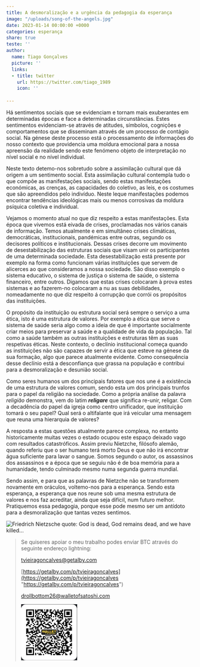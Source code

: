 ```yaml
---
title: A desmoralização e a urgência da pedagogia da esperança
image: "/uploads/song-of-the-angels.jpg"
date: 2023-01-14 00:00:00 +0000
categories: esperança
share: true
teste: ''
author:
  name: Tiago Gonçalves
  picture: ''
  links:
  - title: twitter
    url: https://twitter.com/tiago_1989
    icon: ''

---
```

Há sentimentos sociais que se evidenciam e tornam mais exuberantes em determinadas épocas e face a determinadas circunstâncias. Estes sentimentos evidenciam-se através de atitudes, símbolos, cognições e comportamentos que se disseminam através de um processo de contágio social. Na génese deste processo está o processamento de informações do nosso contexto que providencia uma moldura emocional para a nossa apreensão da realidade sendo este fenómeno objeto de interpretação no nível social e no nível individual.

Neste texto detemo-nos sobretudo sobre a assimilação cultural que dá origem a um sentimento social. Esta assimilação cultural contempla tudo o que compõe as manifestações sociais, sendo estas manifestações económicas, as crenças, as capacidades do coletivo,  as leis, e os costumes que são apreendidos pelo indivíduo. Neste leque manifestações podemos encontrar tendências ideológicas mais ou menos corrosivas da moldura psíquica coletiva e individual.

Vejamos o momento atual no que diz respeito a estas manifestações. Esta época que vivemos está eivada de crises, proclamadas nos vários canais de informação. Temos atualmente e em simultâneo crises climáticas, democráticas, institucionais, pandémicas  entre outras, segundo os decisores políticos e institucionais.  Dessas crises decorre um movimento de desestabilização das estruturas sociais que visam unir os participantes de uma determinada sociedade. Esta desestabilização está presente por exemplo na forma como funcionam várias  instituições que servem de alicerces ao que consideramos a nossa sociedade. São disso exemplo o sistema educativo, o sistema de justiça o sistema de saúde, o sistema financeiro, entre outros. Digamos que estas crises colocaram à prova estes sistemas e ao fazerem-no colocaram a nu as suas debilidades, nomeadamente no que diz respeito á corrupção que corrói os propósitos das instituições.

O propósito da instituição ou estrutura social será sempre o serviço a uma ética, isto é uma estrutura de valores. Por exemplo a ética que serve o sistema de saúde seria algo como a ideia de que é importante socialmente criar meios para preservar a saúde e a qualidade de vida da população. Tal como a saúde também as outras instituições e estruturas têm as suas respetivas éticas. Neste contexto, o declínio institucional começa quando as instituições não são capazes de servir a ética que esteve na génese da sua formação, algo que parece atualmente evidente. Como consequência desse declínio está a desconfiança que grassa na população e contribui para a desmoralização e desunião social.

Como seres humanos um dos principais fatores que nos une é a existência de uma estrutura de valores comum, sendo esta um dos principais trunfos para o papel da religião na sociedade. Como a própria análise da palavra _religião_ demonstra, vem do latim **_religare_** que significa re-unir, religar. Com a decadência do papel da igreja como centro unificador, que instituição tomará o seu papel? Qual será o altifalante que irá veicular uma mensagem que reuna uma hierarquia de valores?

A resposta a estas questões atualmente parece complexa, no entanto historicamente muitas vezes o estado ocupou este espaço deixado vago com resultados catastróficos. Assim previu Nietzche, filósofo alemão, quando referiu que o ser humano terá morto Deus e que não irá encontrar água suficiente para lavar o sangue. Somos segundo o autor, os assassinos dos assassinos e a época que se seguiu não é de boa memória para a humanidade, tendo culminado mesmo numa segunda guerra mundial.

Sendo assim, e para que as palavras de Nietzche não se transformem novamente em oráculos, voltemo-nos para a esperança. Sendo esta esperança, a esperança que nos reune sob uma mesma estrutura de valores e nos faz acreditar, ainda que seja difícil, num futuro melhor. Pratiquemos essa pedagogia, porque esse pode mesmo ser um antídoto para a desmoralização que tantas vezes sentimos.

![Friedrich Nietzsche quote: God is dead, God remains dead, and we have  killed...](https://www.azquotes.com/picture-quotes/quote-god-is-dead-god-remains-dead-and-we-have-killed-him-friedrich-nietzsche-45-46-33.jpg)

> Se quiseres apoiar o meu trabalho podes enviar BTC através do seguinte endereço lightning:
>
> tvieiragoncalves@getalby.com
>
> [https://getalby.com/p/tvieiragoncalves](https://getalby.com/p/tvieiragoncalves "https://getalby.com/p/tvieiragoncalves")
>
> drollbottom26@walletofsatoshi.com
>
> ![](/uploads/rsz_1photo_2023-01-14_15-11-16.jpg)